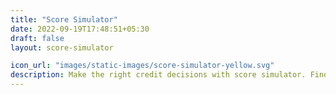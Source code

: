 ```yaml
---
title: "Score Simulator"
date: 2022-09-19T17:48:51+05:30
draft: false
layout: score-simulator

icon_url: "images/static-images/score-simulator-yellow.svg"
description: Make the right credit decisions with score simulator. Find out how your credit actions can impact your CIBIL Score.
---
```


